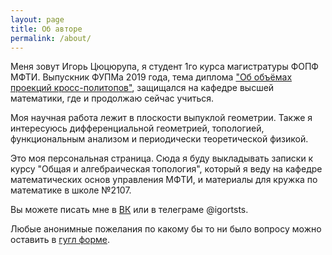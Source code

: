 ```yaml
---
layout: page
title: Об авторе
permalink: /about/
---
```


Меня зовут Игорь Цюцюрупа, я студент 1го курса магистратуры ФОПФ МФТИ. Выпускник ФУПМа 2019 года, тема диплома ["Об объёмах проекций кросс-политопов"](https://github.com/igortsts/bachelor-thesis/blob/master/main.pdf), защищался на кафедре высшей математики, где и продолжаю сейчас учиться.

Моя научная работа лежит в плоскости выпуклой геометрии. Также я интересуюсь дифференциальной геометрией, топологией, функциональным анализом и периодически теоретической физикой.

Это моя персональная страница. Сюда я буду выкладывать записки к курсу "Общая и алгебраическая топология", который я веду на кафедре математических основ управления МФТИ, и материалы для кружка по математике в школе №2107.

Вы можете писать мне в [ВК][vk] или в телеграме @igortsts.

Любые анонимные пожелания по какому бы то ни было вопросу можно оставить в [гугл форме](https://docs.google.com/forms/d/1IloXQKi5Pi6RlVf3uvSYoxrbiNnS4b3bD4C1Ln1KIRQ).

[vk]: https://www.vk.com/igortsts
[inst]: https://www.instagram.com/igortsts
